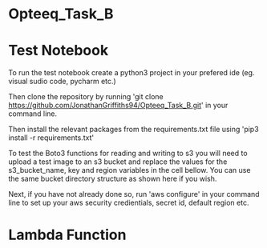 # Opteeq_Task_B

# Test Notebook

To run the test notebook create a python3 project in your prefered ide (eg. visual sudio code, pycharm etc.)

Then clone the repository by running 'git clone https://github.com/JonathanGriffiths94/Opteeq_Task_B.git' in your command line.

Then install the relevant packages from the requirements.txt file using 'pip3 install -r requirements.txt'

To test the Boto3 functions for reading and writing to s3 you will need to upload a test image to an s3 bucket and replace the values for the s3_bucket_name, key and region variables in the cell bellow. You can use the same bucket directory structure as shown here if you wish.

Next, if you have not already done so, run 'aws configure' in your command line to set up your aws security credientials, secret id, default region etc.

# Lambda Function 